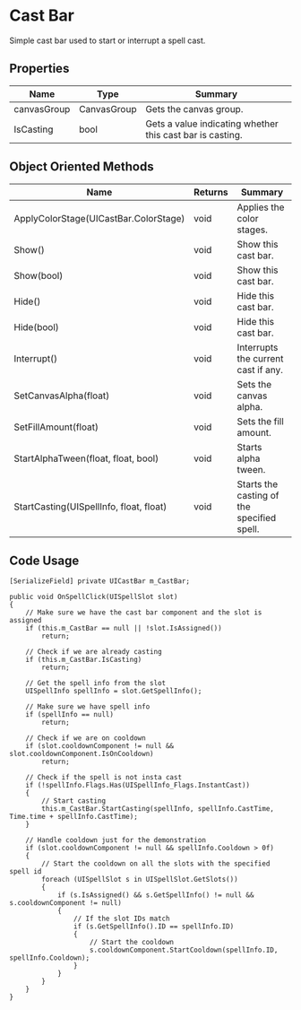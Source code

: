 # Cast Bar
Simple cast bar used to start or interrupt a spell cast.

## Properties
| Name | Type | Summary |
| --- | --- | --- |
| canvasGroup |	CanvasGroup	| Gets the canvas group. |
| IsCasting	| bool | Gets a value indicating whether this cast bar is casting. |

## Object Oriented Methods
| Name | Returns | Summary |
| --- | --- | --- |
| ApplyColorStage(UICastBar.ColorStage) | void | Applies the color stages. |
| Show() | void |	Show this cast bar. |
| Show(bool) | void	| Show this cast bar. |
| Hide() | void	| Hide this cast bar. |
| Hide(bool) | void	| Hide this cast bar. |
| Interrupt() | void	| Interrupts the current cast if any. |
| SetCanvasAlpha(float) | void	| Sets the canvas alpha. |
| SetFillAmount(float) | void	| Sets the fill amount. |
| StartAlphaTween(float, float, bool) | void	| Starts alpha tween. |
| StartCasting(UISpellInfo, float, float) | void	| Starts the casting of the specified spell. |

## Code Usage
```
[SerializeField] private UICastBar m_CastBar;

public void OnSpellClick(UISpellSlot slot)
{
    // Make sure we have the cast bar component and the slot is assigned
    if (this.m_CastBar == null || !slot.IsAssigned())
        return;

    // Check if we are already casting
    if (this.m_CastBar.IsCasting)
        return;

    // Get the spell info from the slot
    UISpellInfo spellInfo = slot.GetSpellInfo();

    // Make sure we have spell info
    if (spellInfo == null)
        return;

    // Check if we are on cooldown
    if (slot.cooldownComponent != null && slot.cooldownComponent.IsOnCooldown)
        return;

    // Check if the spell is not insta cast
    if (!spellInfo.Flags.Has(UISpellInfo_Flags.InstantCast))
    {
        // Start casting
        this.m_CastBar.StartCasting(spellInfo, spellInfo.CastTime, Time.time + spellInfo.CastTime);
    }

    // Handle cooldown just for the demonstration
    if (slot.cooldownComponent != null && spellInfo.Cooldown > 0f)
    {
        // Start the cooldown on all the slots with the specified spell id
        foreach (UISpellSlot s in UISpellSlot.GetSlots())
        {
            if (s.IsAssigned() && s.GetSpellInfo() != null && s.cooldownComponent != null)
            {
                // If the slot IDs match
                if (s.GetSpellInfo().ID == spellInfo.ID)
                {
                    // Start the cooldown
                    s.cooldownComponent.StartCooldown(spellInfo.ID, spellInfo.Cooldown);
                }
            }
        }
    }
}
```
